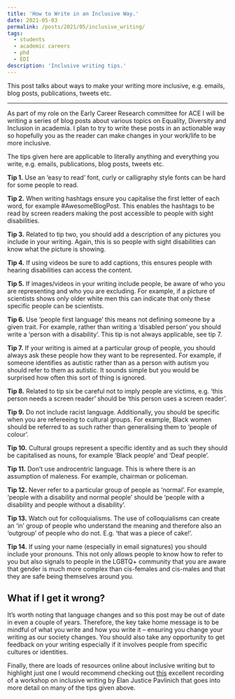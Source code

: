 ```yaml
---
title: 'How to Write in an Inclusive Way.'
date: 2021-05-03
permalink: /posts/2021/05/inclusive_writing/
tags:
  - students
  - academic careers
  - phd
  - EDI
description: 'Inclusive writing tips.'
---
```


This post talks about ways to make your writing more inclusive, e.g. emails, blog posts, publications, tweets etc.

---

As part of my role on the Early Career Research committee for ACE I will be writing a series of blog posts about various topics on Equality, Diversity and Inclusion in academia. I plan to try to write these posts in an actionable way so hopefully you as the reader can make changes in your work/life to be more inclusive.

The tips given here are applicable to literally anything and everything you write, e.g. emails, publications, blog posts, tweets etc.

**Tip 1.** Use an ‘easy to read’ font, curly or calligraphy style fonts can be hard for some people to read.

**Tip 2.** When writing hashtags ensure you capitalise the first letter of each word, for example #AwesomeBlogPost. This enables the hashtags to be read by screen readers making the post accessible to people with sight disabilities.

**Tip 3.** Related to tip two, you should add a description of any pictures you include in your writing. Again, this is so people with sight disabilities can know what the picture is showing. 

**Tip 4.** If using videos be sure to add captions, this ensures people with hearing disabilities can access the content.

**Tip 5.** If images/videos in your writing include people, be aware of who you are representing and who you are excluding. For example, if a picture of scientists shows only older white men this can indicate that only these specific people can be scientists. 

**Tip 6.** Use ‘people first language’ this means not defining someone by a given trait. For example, rather than writing a ‘disabled person’ you should write a ‘person with a disability’. This tip is not always applicable, see tip 7.

**Tip 7.** If your writing is aimed at a particular group of people, you should always ask these people how they want to be represented.  For example, if someone identifies as autistic rather than as a person with autism you should refer to them as autistic. It sounds simple but you would be surprised how often this sort of thing is ignored.

**Tip 8.** Related to tip six be careful not to imply people are victims, e.g. ‘this person needs a screen reader’ should be ‘this person uses a screen reader’. 

**Tip 9.** Do not include racist language. Additionally, you should be specific when you are refereeing to cultural groups. For example, Black women should be referred to as such rather than generalising them to ‘people of colour’. 

**Tip 10.** Cultural groups represent a specific identity and as such they should be capitalised as nouns, for example ‘Black people’ and ‘Deaf people’.  

**Tip 11.** Don’t use androcentric language. This is where there is an assumption of maleness. For example, chairman or policeman. 

**Tip 12.** Never refer to a particular group of people as ‘normal’. For example, ‘people with a disability and normal people’ should be ‘people with a disability and people without a disability’. 

**Tip 13.** Watch out for colloquialisms. The use of colloquialisms can create an ‘in’ group of people who understand the meaning and therefore also an ‘outgroup’ of people who do not. E.g. ‘that was a piece of cake!’.

**Tip 14.** If using your name (especially in email signatures) you should include your pronouns. This not only allows people to know how to refer to you but also signals to people in the LGBTQ+ community that you are aware that gender is much more complex than cis-females and cis-males and that they are safe being themselves around you. 

<h2>What if I get it wrong?</h2>

It’s worth noting that language changes and so this post may be out of date in even a couple of years. Therefore, the key take home message is to be mindful of what you write and how you write it – ensuring you change your writing as our society changes. You should also take any opportunity to get feedback on your writing especially if it involves people from specific cultures or identities.

Finally, there are loads of resources online about inclusive writing but to highlight just one I would recommend checking out [this]( https://www.youtube.com/watch?v=TSZepiDjinM) excellent recording of a workshop on inclusive writing by Elan Justice Pavlinich that goes into more detail on many of the tips given above.